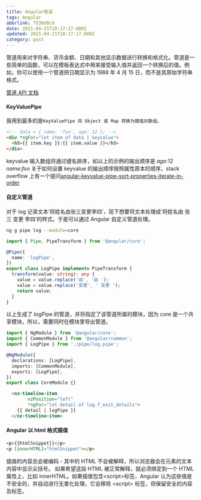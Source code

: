 ```yaml
---
title: Angular管道
tags: Angular
abbrlink: 7530d0c9
date: 2021-04-21T10:17:17.000Z
updated: 2021-04-21T10:17:17.000Z
category: post
---
```


管道用来对字符串、货币金额、日期和其他显示数据进行转换和格式化。管道是一些简单的函数，可以在模板表达式中用来接受输入值并返回一个转换后的值。例如，你可以使用一个管道把日期显示为 1988 年 4 月 15 日，而不是其原始字符串格式。

<!--more-->

[管道 API 文档](https://angular.cn/api/common#pipes)

#### KeyValuePipe

我用到最多的是`KeyValuePipe 将 Object 或 Map 转换为键值对数组。`

```html
<!-- data = { name: 'foo', age: 12 }; -->
<div *ngFor="let item of data | keyvalue">
  <h5>{{ item.key }}:{{ item.value }}</h5>
</div>
```

keyvalue 输入数组将通过键名排序，如以上的示例的输出顺序是 _age:12_ 　*name:foo*
关于如何设置 keyvalue 的输出顺序按照属性原本的顺序，stack overflow 上有一个提问[angular-keyvalue-pipe-sort-properties-iterate-in-order](https://stackoverflow.com/questions/52793944/angular-keyvalue-pipe-sort-properties-iterate-in-order)

#### 自定义管道

对于 log 记录文本‘将姓名由张三变更李四’，现下想要将文本处理成‘将姓名由 张三 变更 李四’的样式。于是可以通过 Angular 自定义管道处理。

```bash
ng g pipe log --module=core
```

```typescript
import { Pipe, PipeTransform } from '@angular/core';

@Pipe({
  name: 'logPipe',
})
export class LogPipe implements PipeTransform {
  transform(value: string): any {
    value = value.replace('由', '由 ');
    value = value.replace('变更', ' 变更 ');
    return value;
  }
}
```

以上生成了 logPipe 的管道，并将指定了该管道所属的模块，因为 core 是一个共享模块，所以，需要同时在模块里导出管道。

```Typescript
import { NgModule } from '@angular/core';
import { CommonModule } from '@angular/common';
import { LogPipe } from './pipe/log.pipe';

@NgModule({
  declarations: [LogPipe],
  imports: [CommonModule],
  exports: [LogPipe],
})
export class CoreModule {}
```

```HTML
  <nz-timeline-item
        nzPosition="left"
        *ngFor="let detail of log.f_exit_details">
    {{ detail | logPipe }}
  </nz-timeline-item>
```

#### Angular 以 html 格式插值

```html
<p>{{htmlSnippet}}</p>
<p [innerHTML]="htmlSnippet"></p>
```

插值的内容总会被编码 - 其中的 HTML 不会被解释，所以浏览器会在元素的文本内容中显示尖括号。
如果希望这段 HTML 被正常解释，就必须绑定到一个 HTML 属性上，比如 innerHTML。如果插值包含\<script\>标签，Angular 认为这些值是不安全的，并自动进行无害化处理，它会移除 \<script\> 标签，但保留安全的内容及标签。
